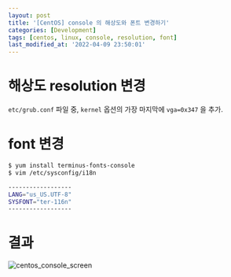 ```yaml
---
layout: post
title: '[CentOS] console 의 해상도와 폰트 변경하기'
categories: [Development]
tags: [centos, linux, console, resolution, font]
last_modified_at: '2022-04-09 23:50:01'
---
```


<!-- more -->

# 해상도 resolution 변경

`etc/grub.conf` 파일 중, `kernel` 옵션의 가장 마지막에 `vga=0x347` 을 추가.

# font 변경

```bash
$ yum install terminus-fonts-console
$ vim /etc/sysconfig/i18n

------------------
LANG="us_US.UTF-8"
SYSFONT="ter-116n"
------------------
```

# 결과

![centos_console_screen](https://3.bp.blogspot.com/-X7y7may3pJo/WHxFgxV4xqI/AAAAAAAAexE/rXAzT5f6AmcCtYLB4Xyed6UIa6a7fz_hQCLcB/s640/%25EC%258A%25A4%25ED%2581%25AC%25EB%25A6%25B0%25EC%2583%25B7%252C%2B2017-01-16%2B12-46-20.png)
